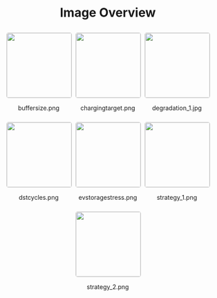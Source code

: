 <style>
    .image-gallery {
        display: flex;
        flex-wrap: wrap;
        gap: 10px;
        justify-content: center;
        padding: 10px;
    }
    .image-gallery img {
        width: 150px;
        height: auto;
        border: 1px solid #ddd;
        border-radius: 5px;
    }
    .image-gallery div {
        flex: 1 1 calc(33.333% - 20px); /* Three images per row on large screens */
        max-width: 150px;
        text-align: center;
    }
    @media (max-width: 768px) {
        .image-gallery div {
            flex: 1 1 calc(50% - 20px); /* Two images per row on medium screens */
        }
    }
    @media (max-width: 480px) {
        .image-gallery div {
            flex: 1 1 100%; /* One image per row on small screens */
        }
    }
</style>
<h1 style ="text-align: center;"> Image Overview </h1> <div class="image-gallery">
<div>
<img src="https://media.evkx.net/multimedia/guides/protectingbattery/buffersize_st.png">
<p>buffersize.png</p>
</div>
<div>
<img src="https://media.evkx.net/multimedia/guides/protectingbattery/chargingtarget_st.png">
<p>chargingtarget.png</p>
</div>
<div>
<img src="https://media.evkx.net/multimedia/guides/protectingbattery/degradation_1_st.jpg">
<p>degradation_1.jpg</p>
</div>
<div>
<img src="https://media.evkx.net/multimedia/guides/protectingbattery/dstcycles_st.png">
<p>dstcycles.png</p>
</div>
<div>
<img src="https://media.evkx.net/multimedia/guides/protectingbattery/evstoragestress_st.png">
<p>evstoragestress.png</p>
</div>
<div>
<img src="https://media.evkx.net/multimedia/guides/protectingbattery/strategy_1_st.png">
<p>strategy_1.png</p>
</div>
<div>
<img src="https://media.evkx.net/multimedia/guides/protectingbattery/strategy_2_st.png">
<p>strategy_2.png</p>
</div>
</div>
